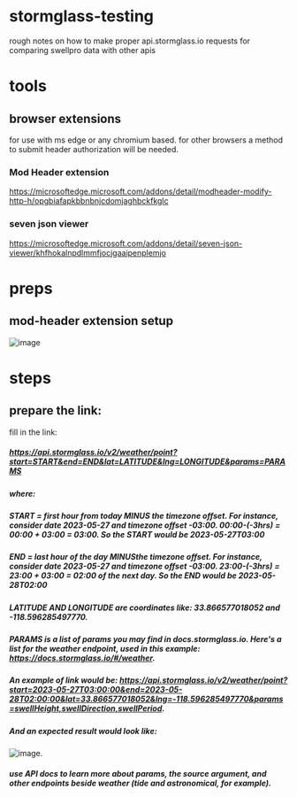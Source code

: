 # stormglass-testing
rough notes on how to make proper api.stormglass.io requests for comparing swellpro data with other apis
# tools
## browser extensions
for use with ms edge or any chromium based. for other browsers a method to submit header authorization will be needed.
### Mod Header extension
https://microsoftedge.microsoft.com/addons/detail/modheader-modify-http-h/opgbiafapkbbnbnjcdomjaghbckfkglc
### seven json viewer
https://microsoftedge.microsoft.com/addons/detail/seven-json-viewer/khfhokalnpdlmmfjocjgaaipenplemjo
# preps
## mod-header extension setup
![image](https://github.com/xtreme-solutions/stormglass-testing/assets/34108754/6f699d97-c7ba-489e-a756-75a52d96d1fb)
# steps
## prepare the link:
fill in the link:
##### https://api.stormglass.io/v2/weather/point?start=START&end=END&lat=LATITUDE&lng=LONGITUDE&params=PARAMS
##### where:
##### START = first hour from today MINUS the timezone offset. For instance, consider date 2023-05-27 and timezone offset -03:00. 00:00-(-3hrs) = 00:00 + 03:00 = 03:00. So the START would be 2023-05-27T03:00
##### END = last hour of the day MINUSthe timezone offset. For instance, consider date 2023-05-27 and timezone offset -03:00. 23:00-(-3hrs) = 23:00 + 03:00 = 02:00 of the next day. So the END would be 2023-05-28T02:00
##### LATITUDE AND LONGITUDE are coordinates like: 33.866577018052 and -118.596285497770.
##### PARAMS is a list of params you may find in docs.stormglass.io. Here's a list for the weather endpoint, used in this example: https://docs.stormglass.io/#/weather.
##### An example of link would be: https://api.stormglass.io/v2/weather/point?start=2023-05-27T03:00:00&end=2023-05-28T02:00:00&lat=33.866577018052&lng=-118.596285497770&params=swellHeight,swellDirection,swellPeriod.
##### And an expected result would look like:
![image](https://github.com/xtreme-solutions/stormglass-testing/assets/34108754/df846133-8191-49d6-8051-e0079a145a89).
##### use API docs to learn more about params, the source argument, and other endpoints beside weather (tide and astronomical, for example).

